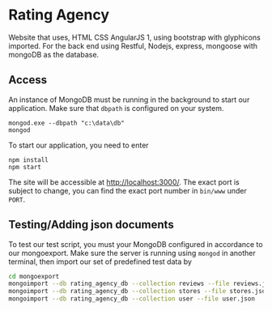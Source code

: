 # Rating Agency
Website that uses, HTML CSS AngularJS 1, using bootstrap with glyphicons imported.
For the back end using Restful, Nodejs, express, mongoose with mongoDB as the database.

## Access
An instance of MongoDB must be running in the background to start our application.
Make sure that ```dbpath``` is configured on your system. 
```
mongod.exe --dbpath "c:\data\db"
mongod 
``` 
To start our application, you need to enter
```
npm install
npm start
```
The site will be accessible at [http://localhost:3000/](http://localhost:3000/).
The exact port is subject to change, you can find the exact port number in ```bin/www``` under ```PORT```.

## Testing/Adding json documents
To test our test script, you must your MongoDB configured in accordance to our mongoexport.
Make sure the server is running using ```mongod``` in another terminal, then import our set of predefined test data by
```bash
cd mongoexport
mongoimport --db rating_agency_db --collection reviews --file reviews.json
mongoimport --db rating_agency_db --collection stores --file stores.json
mongoimport --db rating_agency_db --collection user --file user.json
```
